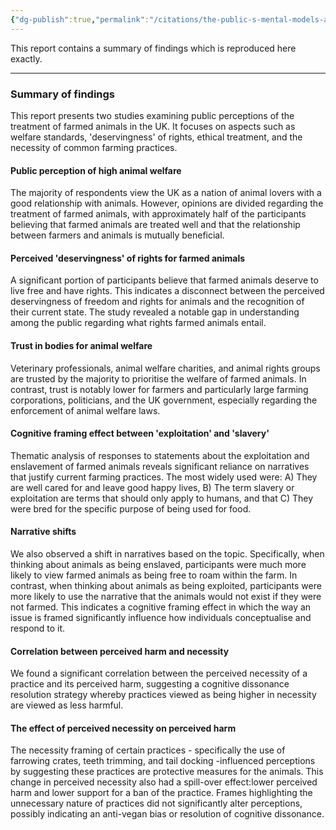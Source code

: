 ```yaml
---
{"dg-publish":true,"permalink":"/citations/the-public-s-mental-models-about-farming-animals-animal-think-tank/","created":"2025-10-23T15:34:10.094+01:00","updated":"2025-10-23T15:34:10.094+01:00"}
---
```



This report contains a summary of findings which is reproduced here exactly.

***

### Summary of findings

This report presents two studies examining public perceptions of the treatment of farmed animals in the UK. It focuses on aspects such as welfare standards, 'deservingness' of rights, ethical treatment, and the necessity of common farming practices.

#### Public perception of high animal welfare

The majority of respondents view the UK as a nation of animal lovers with a good relationship with animals. However, opinions are divided regarding the treatment of farmed animals, with approximately half of the participants believing that farmed animals are treated well and that the relationship between farmers and animals is mutually beneficial.

#### Perceived 'deservingness' of rights for farmed animals

A significant portion of participants believe that farmed animals deserve to live free and have rights. This indicates a disconnect between the perceived deservingness of freedom and rights for animals and the recognition of their current state. The study revealed a notable gap in understanding among the public regarding what rights farmed animals entail.

#### Trust in bodies for animal welfare

Veterinary professionals, animal welfare charities, and animal rights groups are trusted by the majority to prioritise the welfare of farmed animals. In contrast, trust is notably lower for farmers and particularly large farming corporations, politicians, and the UK government, especially regarding the enforcement of animal welfare laws.

#### Cognitive framing effect between 'exploitation' and 'slavery'

Thematic analysis of responses to statements about the exploitation and enslavement of farmed animals reveals significant reliance on narratives that justify current farming practices. The most widely used were: A) They are well cared for and leave good happy lives, B) The term slavery or exploitation are terms that should only apply to humans, and that C) They were bred for the specific purpose of being used for food.

#### Narrative shifts

We also observed a shift in narratives based on the topic. Specifically, when thinking about animals as being enslaved, participants were much more likely to view farmed animals as being free to roam within the farm. In contrast, when thinking about animals as being exploited, participants were more likely to use the narrative that the animals would not exist if they were not farmed. This indicates a cognitive framing effect in which the way an issue is framed significantly influence how individuals conceptualise and respond to it.

#### Correlation between perceived harm and necessity

We found a significant correlation between the perceived necessity of a practice and its perceived harm, suggesting a cognitive dissonance resolution strategy whereby practices viewed as being higher in necessity are viewed as less harmful.

#### The effect of perceived necessity on perceived harm

The necessity framing of certain practices - specifically the use of farrowing crates, teeth trimming, and tail docking -influenced perceptions by suggesting these practices are protective measures for the animals. This change in perceived necessity also had a spill-over effect:lower perceived harm and lower support for a ban of the practice. Frames highlighting the unnecessary nature of practices did not significantly alter perceptions, possibly indicating an anti-vegan bias or resolution of cognitive dissonance.
